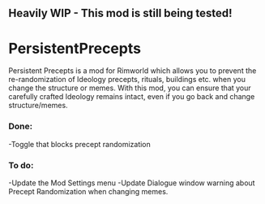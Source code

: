 ## Heavily WIP - This mod is still being tested!

# PersistentPrecepts
Persistent Precepts is a mod for Rimworld which allows you to prevent the re-randomization of Ideology precepts, rituals, buildings etc. when you change the structure or memes. With this mod, you can ensure that your carefully crafted Ideology remains intact, even if you go back and change structure/memes.

### Done:
-Toggle that blocks precept randomization

### To do:
-Update the Mod Settings menu
-Update Dialogue window warning about Precept Randomization when changing memes.
